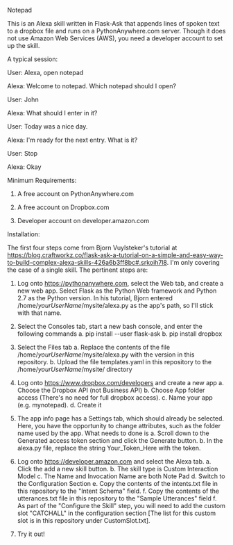 Notepad

This is an Alexa skill written in Flask-Ask that appends lines of spoken text to a dropbox file and runs on a PythonAnywhere.com server. Though it does not use Amazon Web Services (AWS), you need a developer account to set up the skill.

A typical session:

User: Alexa, open notepad

Alexa: Welcome to notepad. Which notepad should I open?

User: John

Alexa: What should I enter in it?

User: Today was a nice day.

Alexa: I'm ready for the next entry. What is it?

User: Stop

Alexa: Okay

Minimum Requirements:

1. A free account on PythonAnywhere.com

2. A free account on Dropbox.com

3. Developer account on developer.amazon.com

Installation:

The first four steps come from Bjorn Vuylsteker's tutorial at https://blog.craftworkz.co/flask-ask-a-tutorial-on-a-simple-and-easy-way-to-build-complex-alexa-skills-426a6b3ff8bc#.srkoih7l8. I'm only covering the case of a single skill. The pertinent steps are:

1. Log onto https://pythonanywhere.com, select the Web tab, and create a new web app. Select Flask as the Python Web framework and Python 2.7 as the Python version. In his tutorial, Bjorn entered /home/*yourUserName*/mysite/alexa.py as the app's path, so I'll stick with that name.

2. Select the Consoles tab, start a new bash console, and enter the following commands
   a. pip install --user flask-ask
   b. pip install dropbox

3. Select the Files tab
   a. Replace the contents of the file /home/*yourUserName*/mysite/alexa.py with the version in this repository.
   b. Upload the file templates.yaml in this repository to the /home/*yourUserName*/mysite/ directory


5. Log onto https://www.dropbox.com/developers and create a new app
   a. Choose the Dropbox API (not Business API)
   b. Choose App folder access (There's no need for full dropbox access).
   c. Name your app (e.g. mynotepad).
   d. Create it

6. The app info page has a Settings tab, which should already be selected. Here, you have the opportunity to change attributes, such as the folder name used by the app. What needs to done is
   a. Scroll down to the Generated access token section and click the Generate button.
   b. In the alexa.py file, replace the string Your_Token_Here with the token.

7. Log onto https://developer.amazon.com and select the Alexa tab.
   a. Click the add a new skill button.
   b. The skill type is Custom Interaction Model
   c. The Name and Invocation Name are both Note Pad
   d. Switch to the Configuration Section
   e. Copy the contents of the intents.txt file in this repository to the "Intent Schema" field.
   f. Copy the contents of the utterances.txt file in this repository to the "Sample Utterances" field
    f. As part of the "Configure the Skill" step, you will need to add the custom slot "CATCHALL" in the configuration section [The list for this custom slot is in this repository under CustomSlot.txt].

8. Try it out!

